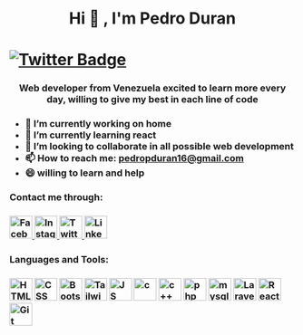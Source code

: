  <h1 align="center"> Hi 👋 , I'm Pedro Duran <h1/>
 <a href="https://twitter.com/PedroDurantt">
    <img src="https://img.shields.io/twitter/follow/PedroDurantt?color=blue&logo=twitter&style=for-the-badge" alt="Twitter Badge">
</a>
 
<h3 align="center"> Web developer from Venezuela excited to learn more every day, willing to give my best in each line of code <h3/>

<!--
**PedrinDurant/PedrinDurant** is a ✨ _special_ ✨ repository because its `README.md` (this file) appears on your GitHub profile.

Here are some ideas to get you started:
- 👯 I’m looking to collaborate on ...
- 🤔 I’m looking for help with ...
- 💬 Ask me about ...
- 📫 How to reach me: ...
- 😄 Pronouns: ...
- ⚡ Fun fact: ...
-->
- 🔭 I’m currently working on home
- 🌱 I’m currently learning react
- 👯 I’m looking to collaborate in all possible web development
- 📫 How to reach me: pedropduran16@gmail.com
- 😄 willing to learn and help

 
<h3> Contact me through: <h3/>
 <div>
    <a href="https://www.facebook.com/Neriiadaf">
        <img src="https://cdn.pixabay.com/photo/2016/11/05/08/42/facebook-1799690_1280.png" title="FACEBOOK" alt="Facebook" width="40" height="40">
    </a>
  
   <a href="https://www.instagram.com/pedr_duran/">
        <img src="https://cdn-icons-png.flaticon.com/512/174/174855.png" title="INSTAGRAM" alt="Instagram" width="40" height="40">
    </a>
  
   <a href="https://twitter.com/PedroDurantt">
        <img src="https://cdn.icon-icons.com/icons2/895/PNG/512/Twitter_icon_icon-icons.com_69154.png" title="TWITTER" alt="Twitter" width="40" height="40">
    </a>
  
   <a href="https://www.linkedin.com/in/pedro-duran-a9041020b/">
        <img src="https://cdn-icons-png.flaticon.com/512/174/174857.png" title="LINKEDIN" alt="Linkedin" width="40" height="40">
    </a>
  
</div>
 
 
 
<h3> Languages and Tools: <h3/>
 <div>
    <img src="https://cdn-icons-png.flaticon.com/512/143/143655.png" title="HTML5" alt="HTML" width="40" height="40">
    <img src="https://cdn-icons-png.flaticon.com/512/732/732190.png" title="CSS" alt="CSS" width="40" height="40">
    <img src="https://cdn-icons-png.flaticon.com/512/5968/5968672.png" title="BOOTSTRAP" alt="Bootstrap" width="40" height="40">
    <img src="https://cdn.icon-icons.com/icons2/2107/PNG/512/file_type_tailwind_icon_130128.png" title="TAILWIND" alt="Tailwind" width="40" height="40">
    <img src="https://cdn-icons-png.flaticon.com/512/5968/5968292.png" title="JAVASCRIPT" alt="JS" width="40" height="40">
    <img src="https://cdn.icon-icons.com/icons2/2415/PNG/512/c_original_logo_icon_146611.png" title="C" alt="c" width="40" height="40">
    <img src="https://cdn.icon-icons.com/icons2/2148/PNG/512/c_icon_132529.png" title="C++" alt="c++" width="40" height="40">
    <img src="https://cdn-icons-png.flaticon.com/512/919/919830.png" title="PHP" alt="php" width="40" height="40">
    <img src="https://cdn-icons-png.flaticon.com/512/919/919836.png" title="MYSQL" alt="mysql" width="40" height="40">
    <img src="https://cdn.icon-icons.com/icons2/2415/PNG/512/laravel_plain_wordmark_logo_icon_146439.png" title="LARAVEL" alt="Laravel" width="40" height="40">
    <img src="https://cdn.icon-icons.com/icons2/2415/PNG/512/react_original_logo_icon_146374.png" title="REACT" alt="React" width="40" height="40">
    <img src="https://cdn.icon-icons.com/icons2/2415/PNG/512/git_original_logo_icon_146509.png" title="GIT" alt="Git" width="40" height="40">
</div>
 
 
 
 
